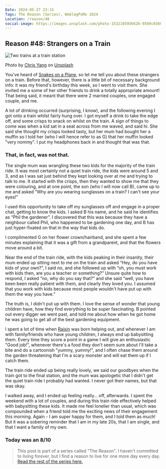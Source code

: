 ```yaml
---
Date: 2024-05-27 23:15
Tags: The Reason (Series), WeblogPoMo 2024
Location: /reason/48
social-image: https://images.unsplash.com/photo-1532105956626-9569c03602f6?q=80&w=1000&h=622&fit=crop
---
```


## Reason #48: Strangers on a Train

![Two trains at a train station](https://images.unsplash.com/photo-1532105956626-9569c03602f6?q=80&w=1000&h=622&fit=crop)<div class="caption"><p>Photo by [Chris Yang](https://unsplash.com/@chrisyangchrisfilm) on [Unsplash](https://unsplash.com/)</p></div>

You've heard of [Snakes on a Plane](https://www.youtube.com/shorts/4VeFMByT_BM), so let me tell you about these strangers on a train. Before that, however, there is a little bit of necessary background info: it was my friend's birthday this week, so I went to visit them. She invited me a some of her other friends to drink a totally appropriate amount! That being said, it meant that there were 2 married couples, one engaged couple, and me.

A lot of drinking occurred (surprising, I know), and the following evening I got onto a train whilst fairly hung over. I got myself a drink to take the edge off, and some crisps to snack on whilst on the train. A sign of things to come was when a kid sat in a seat across from me waved, and said hi. She said she thought my crisps looked tasty, but her mum had bought her a muffin so I told her (who I will hence refer to as G) that her muffin looked "very nommy". I put my headphones back in and thought that was that.

### That, in fact, was not that.

The single mum was wrangling these two kids for the majority of the train ride. It was most certainly not a quiet train ride, the kids were around 5 and 3, and as I was sat just behind they kept looking over at me and trying to talk to me. It started with the crisps, then they wanted to show me that they were colouring, and at one point, the son (who I will now call B), came up to me and asked "Why are you wearing sunglasses on a train? I can't see your eyes!"

I used this opportunity to take off my sunglasses off and engage in a proper chat, getting to know the kids. I asked B his name, and he said he identifies as “Phil the gardener”. I discovered that this was because they have a neighbour called Phil, who happened to be gardening one day, and B has just hyper-fixated on that in the way that kids do.

I complimented G on her flower crown/hairband, and she spent a few minutes explaining that it was a gift from a grandparent, and that the flowers move around a bit.

Near the end of the train ride, with the kids peaking in their insanity, their mum ended up sitting next to me on the train and asked “Hey, do you have kids of your own?”, I said no, and  she followed up with “oh, you must work with kids then, are you a teacher or something?” Unsure quite how to respond, I asked “no, why do you say that?” and she said “well, you have been been really patient with them, and clearly they loved you. I assumed that you work with kids because most people wouldn't have put up with them the way you have.”

The truth is, I didn't put up with them. I love the sense of wonder that young children have, how they find everything to be super fascinating. B pointed out every digger we went past, and told me about how when he got home he was going to get all of the best gardening equipment.

I spent a lot of time when [Raisin](/reason/40) was born helping out, and whenever I am with family/friends who have young children, I always end up babysitting them. Every time they score a point in a game I will give an enthusiastic "Good job!", whenever there's a food they don't seem sure about I'll take a bite and do a cartoonish "yummy, yummy!", and I often chase them around the garden threatening that I'm a scary monster and will eat them up if I catch them.

The train ride ended up being really lovely, we said our goodbyes when the train got to the final station, and the mum was apologetic that I didn't get the quiet train ride I probably had wanted. I never got their names, but that was okay.

I walked away, and I ended up feeling really… off, afterwards. I spent the weekend with a lot of couples, and during this train ride effectively helped with babysitting these kids. It made me feel lonelier than usual, which was compounded when a friend told me the exciting news of their engagement this morning. Again - I am super happy for them, and I told them as much! But it was a sobering reminder that I am in my late 20s, that I am single, and that I want a family of my own.

### Today was an 8/10

>This post is part of a series called "The Reason". I haven't committed to living forever, but I find a reason to live for one more day every day. [Read the rest of the series here.](/reason/)